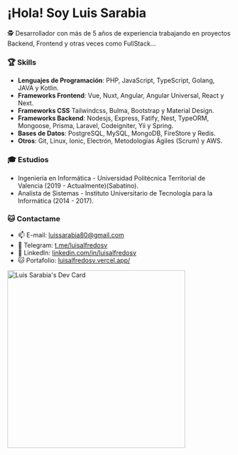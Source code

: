 <h1>¡Hola! Soy Luis Sarabia</h1>
<p>🕵️ Desarrollador con más de 5 años de experiencia trabajando en proyectos Backend, Frontend y otras veces como FullStack...</p>

<h3>🏆 Skills</h3>

- <b> Lenguajes de Programación</b>: PHP, JavaScript, TypeScript, Golang, JAVA y Kotlin.
- <b> Frameworks Frontend</b>: Vue, Nuxt, Angular, Angular Universal, React y Next.
- <b> Frameworks CSS</b> Tailwindcss, Bulma, Bootstrap y Material Design. 
- <b> Frameworks Backend</b>: Nodesjs, Express, Fatify, Nest, TypeORM, Mongoose, Prisma, Laravel, Codeigniter, Yii y Spring.
- <b> Bases de Datos</b>: PostgreSQL, MySQL, MongoDB, FireStore y Redis.
- <b> Otros</b>: Git, Linux, Ionic, Electrón, Metodologías Ágiles (Scrum) y AWS.
  
<h3>🎓 Estudios</h3>

- Ingeniería en Informática - Universidad Politécnica Territorial de Valencia (2019 - Actualmente)(Sabatino).
- Analista de Sistemas - Instituto Universitario de Tecnología para la Informática (2014 - 2017).

<h3>🐱‍ Contactame</h3>

- 📫 E-mail: <a href="mailto:luissarabia80@gmail.com">luissarabia80@gmail.com</a> 
- 📲 Telegram: <a href="https://t.me/luisalfredosv">t.me/luisalfredosv</a>
- 💼 LinkedIn: <a href="https://www.linkedin.com/in/luisalfredosv">linkedin.com/in/luisalfredosv</a>
- 🐱 Portafolio: <a href="https://luisalfredosv.vercel.app/">luisalfredosv.vercel.app/</a>


<a href="https://app.daily.dev/lsarabia"><img src="https://api.daily.dev/devcards/2095bb7ae417431bb5b523d4fbb0df98.png?r=cw1" width="400" alt="Luis Sarabia's Dev Card"/></a>
